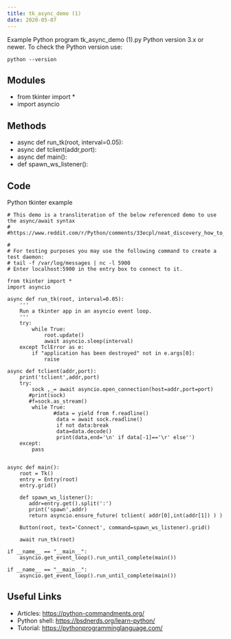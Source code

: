 ```yaml
---
title: tk_async_demo (1)
date: 2020-05-07
---
```

Example Python program tk_async_demo (1).py
Python version 3.x or newer.
To check the Python version use:

    python --version

## Modules

* from tkinter import *
* import asyncio

## Methods

* async def run_tk(root, interval=0.05):
* async def tclient(addr,port):
* async def main():
* def spawn_ws_listener():

## Code

Python tkinter example

    # This demo is a transliteration of the below referenced demo to use the async/await syntax
    #
    #https://www.reddit.com/r/Python/comments/33ecpl/neat_discovery_how_to_combine_asyncio_and_tkinter/
    
    #
    # For testing purposes you may use the following command to create a test daemon:
    # tail -f /var/log/messages | nc -l 5900
    # Enter localhost:5900 in the entry box to connect to it.
    
    from tkinter import *
    import asyncio
    
    async def run_tk(root, interval=0.05):
        '''
        Run a tkinter app in an asyncio event loop.
        '''
        try:
            while True:
                root.update()
                await asyncio.sleep(interval)
        except TclError as e:
            if "application has been destroyed" not in e.args[0]:
                raise
    
    async def tclient(addr,port):
        print('tclient',addr,port)
        try:
            sock ,_= await asyncio.open_connection(host=addr,port=port)
           #print(sock)
           #f=sock.as_stream()
            while True:
                   #data = yield from f.readline() 
                    data = await sock.readline()
                    if not data:break
                    data=data.decode()
                    print(data,end='\n' if data[-1]=='\r' else'')
        except:
            pass
    
    
    async def main():
        root = Tk()
        entry = Entry(root)
        entry.grid()
        
        def spawn_ws_listener():
           addr=entry.get().split(':')
           print('spawn',addr)
           return asyncio.ensure_future( tclient( addr[0],int(addr[1]) ) )
    
        Button(root, text='Connect', command=spawn_ws_listener).grid()
        
        await run_tk(root)
    
    if __name__ == "__main__":
        asyncio.get_event_loop().run_until_complete(main())
    
    if __name__ == "__main__":
        asyncio.get_event_loop().run_until_complete(main())

## Useful Links

- Articles: https://python-commandments.org/
- Python shell: https://bsdnerds.org/learn-python/
- Tutorial: https://pythonprogramminglanguage.com/
